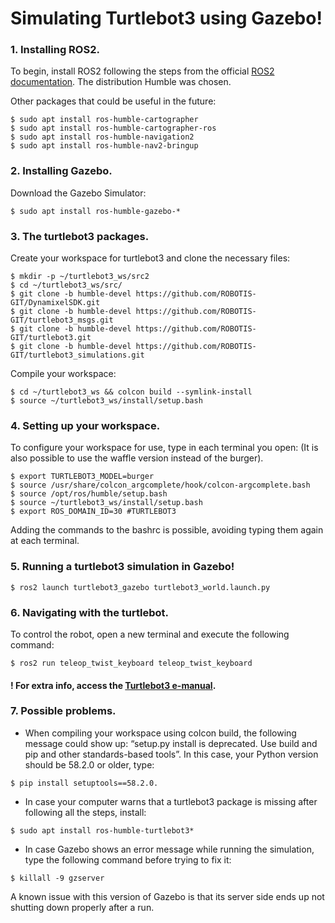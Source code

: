# Simulating Turtlebot3 using Gazebo!

### 1. Installing ROS2.

  To begin, install ROS2 following the steps from the official [ROS2 documentation](https://docs.ros.org/en/humble/Installation/Ubuntu-Install-Debians.html
). The distribution Humble was chosen.
    
   Other packages that could be useful in the future:
   ```
   $ sudo apt install ros-humble-cartographer
   $ sudo apt install ros-humble-cartographer-ros
   $ sudo apt install ros-humble-navigation2
   $ sudo apt install ros-humble-nav2-bringup
   ```

### 2. Installing Gazebo.

Download the Gazebo Simulator:
```
$ sudo apt install ros-humble-gazebo-*
```

### 3. The turtlebot3 packages.

Create your workspace for turtlebot3 and clone the necessary files:
```
$ mkdir -p ~/turtlebot3_ws/src2
$ cd ~/turtlebot3_ws/src/
$ git clone -b humble-devel https://github.com/ROBOTIS-GIT/DynamixelSDK.git
$ git clone -b humble-devel https://github.com/ROBOTIS-GIT/turtlebot3_msgs.git
$ git clone -b humble-devel https://github.com/ROBOTIS-GIT/turtlebot3.git
$ git clone -b humble-devel https://github.com/ROBOTIS-GIT/turtlebot3_simulations.git
```
Compile your workspace: 
```
$ cd ~/turtlebot3_ws && colcon build --symlink-install
$ source ~/turtlebot3_ws/install/setup.bash
```
### 4. Setting up your workspace.

To configure your workspace for use, type in each terminal you open:
(It is also possible to use the waffle version instead of the burger).
```
$ export TURTLEBOT3_MODEL=burger  
$ source /usr/share/colcon_argcomplete/hook/colcon-argcomplete.bash
$ source /opt/ros/humble/setup.bash
$ source ~/turtlebot3_ws/install/setup.bash
$ export ROS_DOMAIN_ID=30 #TURTLEBOT3
```
Adding the commands to the bashrc is possible, avoiding typing them again at each terminal.

### 5. Running a turtlebot3 simulation in Gazebo!
```
$ ros2 launch turtlebot3_gazebo turtlebot3_world.launch.py
```

### 6. Navigating with the turtlebot.

To control the robot, open a new terminal and execute the following command:
```
$ ros2 run teleop_twist_keyboard teleop_twist_keyboard
```

#### ! For extra info, access the [Turtlebot3 e-manual](https://emanual.robotis.com/docs/en/platform/turtlebot3/).

### 7. Possible problems.
* When compiling your workspace using colcon build, the following message could show up: 
“setup.py install is deprecated. Use build and pip and other standards-based tools”. In this case, your Python version should be 58.2.0 or older, type:
```
$ pip install setuptools==58.2.0.
```

* In case your computer warns that a turtlebot3 package is missing after following all the steps, install:
```
$ sudo apt install ros-humble-turtlebot3*
```

* In case Gazebo shows an error message while running the simulation, type the following command before trying to fix it:
```
$ killall -9 gzserver
```
A known issue with this version of Gazebo is that its server side ends up not shutting down properly after a run.
